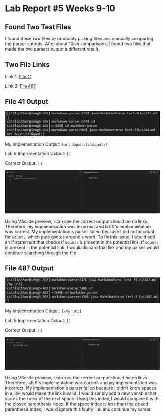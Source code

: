 # Lab Report #5 Weeks 9-10

## Found Two Test Files

I found these two files by randomly picking files and manually comparing the parser outputs. After about 10ish comparisons, I found two files that made the two parsers output a different result.

## Two File Links
Link 1: [File 41](https://github.com/nidhidhamnani/markdown-parser/blob/main/test-files/41.md)

Link 2: [File 487](https://github.com/nidhidhamnani/markdown-parser/blob/main/test-files/487.md)

## File 41 Output
![Image](41.png)

My Implementation Output: `[url &quot;tit&quot;]`

Lab 9 Implementation Output: `[]`

Correct Output: `[]`

![Image](preview41.png)

Using VScode preview, I can see the correct output should be no links. Therefore, my implementation was incorrect and lab 9's implementation was correct. My implementation's parser failed because I did not account for `&quot;`, which puts quotes around a word. To fix this issue, I would add an if statement that checks if `&quot;` is present in the potential link. If `&quot;` is present in the potential link, I would discard that link and my parser would continue searching through the file.

## File 487 Output
![Image](487.png)

My Implementation Output: `[/my uri]`

Lab 9 Implementation Output: `[]`

Correct Output: `[]`

![Image](preview487.png)

Using VScode preview, I can see the correct output should be no links. Therefore, lab 9's implementation was correct and my implementation was incorrect. My implementation's parser failed because I didn't know spaces in a link would make the link invalid. I would simply add a new variable that stores the index of the next space. Using this index, I would compare it with the closed parenthesis index. If the space index is less than the closed parenthesis index, I would ignore this faulty link and continue my parser.
